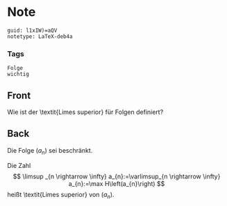 # Note
```
guid: l1xIW)=aQV
notetype: LaTeX-deb4a
```

### Tags
```
Folge
wichtig
```

## Front
Wie ist der \textit{Limes superior} für Folgen definiert?

## Back
Die Folge $\left(a_{n}\right)$ sei beschränkt.<div>
Die Zahl
$$
\limsup _{n \rightarrow \infty} a_{n}:=\varlimsup_{n \rightarrow \infty} a_{n}:=\max H\left(a_{n}\right)
$$
heißt \textit{<span>Limes superior</span><span>} von $\left(a_{n}\right)$.</span></div>
